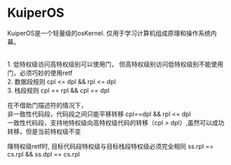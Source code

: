 # KuiperOS
KuiperOS是一个轻量级的osKernel. 仅用于学习计算机组成原理和操作系统内幕。

<br/>
1. 低特权级访问高特权级别可以使用门， 但高特权级别访问低特权级别不能使用门，必须巧妙的使用retf </br>
2. 数据段规则 cpl <= dpl && rpl <= dpl</br>
3. 栈段规则  cpl == rpl && cpl == dpl</br>

在不借助门描述符的情况下，</br>
非一致性代码段，代码段之间只能平移转移 cpl==dpl && rpl <= dpl</br>
一致性代码段，支持地特权级向高特权级代码的转移（cpl > dpl）,虽然可以成功转移，但是当前特权级不变</br>

降特权级retf时, 目标代码段特权级与目标栈段特权级必须完全相同 ss.rpl == cs.rpl && ss.dpl == cs.rpl

